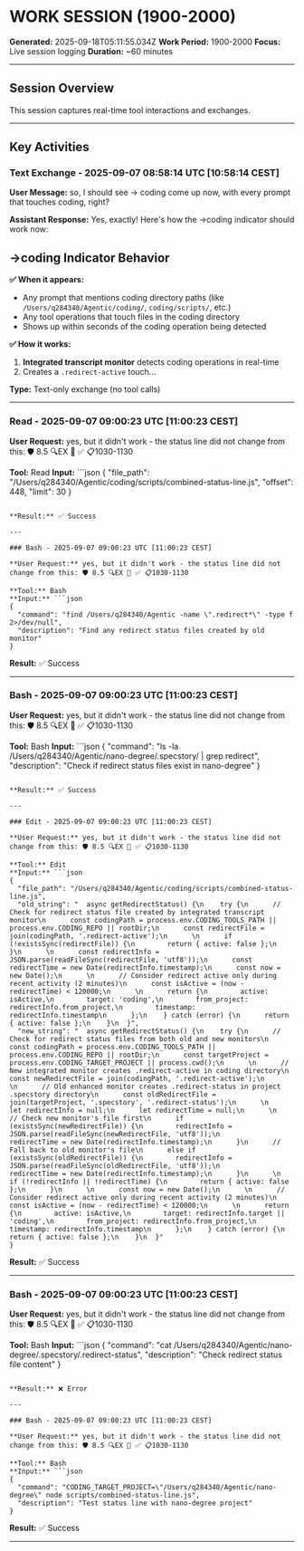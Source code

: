 # WORK SESSION (1900-2000)

**Generated:** 2025-09-18T05:11:55.034Z
**Work Period:** 1900-2000
**Focus:** Live session logging
**Duration:** ~60 minutes

---

## Session Overview

This session captures real-time tool interactions and exchanges.

---

## Key Activities

### Text Exchange - 2025-09-07 08:58:14 UTC [10:58:14 CEST]

**User Message:** so, I should see -> coding come up now, with every prompt that touches coding, right?

**Assistant Response:** Yes, exactly! Here's how the →coding indicator should work now:

## **→coding Indicator Behavior**

**✅ When it appears:**
- Any prompt that mentions coding directory paths (like `/Users/q284340/Agentic/coding/`, `coding/scripts/`, etc.)
- Any tool operations that touch files in the coding directory
- Shows up within seconds of the coding operation being detected

**✅ How it works:**
1. **Integrated transcript monitor** detects coding operations in real-time
2. Creates a `.redirect-active` touch...

**Type:** Text-only exchange (no tool calls)

---

### Read - 2025-09-07 09:00:23 UTC [11:00:23 CEST]

**User Request:** yes, but it didn't work - the status line did not change from this: 🛡️ 8.5 🔍EX 🧠 ✅ 📋1030-1130

**Tool:** Read
**Input:** ```json
{
  "file_path": "/Users/q284340/Agentic/coding/scripts/combined-status-line.js",
  "offset": 448,
  "limit": 30
}
```

**Result:** ✅ Success

---

### Bash - 2025-09-07 09:00:23 UTC [11:00:23 CEST]

**User Request:** yes, but it didn't work - the status line did not change from this: 🛡️ 8.5 🔍EX 🧠 ✅ 📋1030-1130

**Tool:** Bash
**Input:** ```json
{
  "command": "find /Users/q284340/Agentic -name \".redirect*\" -type f 2>/dev/null",
  "description": "Find any redirect status files created by old monitor"
}
```

**Result:** ✅ Success

---

### Bash - 2025-09-07 09:00:23 UTC [11:00:23 CEST]

**User Request:** yes, but it didn't work - the status line did not change from this: 🛡️ 8.5 🔍EX 🧠 ✅ 📋1030-1130

**Tool:** Bash
**Input:** ```json
{
  "command": "ls -la /Users/q284340/Agentic/nano-degree/.specstory/ | grep redirect",
  "description": "Check if redirect status files exist in nano-degree"
}
```

**Result:** ✅ Success

---

### Edit - 2025-09-07 09:00:23 UTC [11:00:23 CEST]

**User Request:** yes, but it didn't work - the status line did not change from this: 🛡️ 8.5 🔍EX 🧠 ✅ 📋1030-1130

**Tool:** Edit
**Input:** ```json
{
  "file_path": "/Users/q284340/Agentic/coding/scripts/combined-status-line.js",
  "old_string": "  async getRedirectStatus() {\n    try {\n      // Check for redirect status file created by integrated transcript monitor\n      const codingPath = process.env.CODING_TOOLS_PATH || process.env.CODING_REPO || rootDir;\n      const redirectFile = join(codingPath, '.redirect-active');\n      \n      if (!existsSync(redirectFile)) {\n        return { active: false };\n      }\n      \n      const redirectInfo = JSON.parse(readFileSync(redirectFile, 'utf8'));\n      const redirectTime = new Date(redirectInfo.timestamp);\n      const now = new Date();\n      \n      // Consider redirect active only during recent activity (2 minutes)\n      const isActive = (now - redirectTime) < 120000;\n      \n      return {\n        active: isActive,\n        target: 'coding',\n        from_project: redirectInfo.from_project,\n        timestamp: redirectInfo.timestamp\n      };\n    } catch (error) {\n      return { active: false };\n    }\n  }",
  "new_string": "  async getRedirectStatus() {\n    try {\n      // Check for redirect status files from both old and new monitors\n      const codingPath = process.env.CODING_TOOLS_PATH || process.env.CODING_REPO || rootDir;\n      const targetProject = process.env.CODING_TARGET_PROJECT || process.cwd();\n      \n      // New integrated monitor creates .redirect-active in coding directory\n      const newRedirectFile = join(codingPath, '.redirect-active');\n      \n      // Old enhanced monitor creates .redirect-status in project .specstory directory\n      const oldRedirectFile = join(targetProject, '.specstory', '.redirect-status');\n      \n      let redirectInfo = null;\n      let redirectTime = null;\n      \n      // Check new monitor's file first\n      if (existsSync(newRedirectFile)) {\n        redirectInfo = JSON.parse(readFileSync(newRedirectFile, 'utf8'));\n        redirectTime = new Date(redirectInfo.timestamp);\n      }\n      // Fall back to old monitor's file\n      else if (existsSync(oldRedirectFile)) {\n        redirectInfo = JSON.parse(readFileSync(oldRedirectFile, 'utf8'));\n        redirectTime = new Date(redirectInfo.timestamp);\n      }\n      \n      if (!redirectInfo || !redirectTime) {\n        return { active: false };\n      }\n      \n      const now = new Date();\n      \n      // Consider redirect active only during recent activity (2 minutes)\n      const isActive = (now - redirectTime) < 120000;\n      \n      return {\n        active: isActive,\n        target: redirectInfo.target || 'coding',\n        from_project: redirectInfo.from_project,\n        timestamp: redirectInfo.timestamp\n      };\n    } catch (error) {\n      return { active: false };\n    }\n  }"
}
```

**Result:** ✅ Success

---

### Bash - 2025-09-07 09:00:23 UTC [11:00:23 CEST]

**User Request:** yes, but it didn't work - the status line did not change from this: 🛡️ 8.5 🔍EX 🧠 ✅ 📋1030-1130

**Tool:** Bash
**Input:** ```json
{
  "command": "cat /Users/q284340/Agentic/nano-degree/.specstory/.redirect-status",
  "description": "Check redirect status file content"
}
```

**Result:** ❌ Error

---

### Bash - 2025-09-07 09:00:23 UTC [11:00:23 CEST]

**User Request:** yes, but it didn't work - the status line did not change from this: 🛡️ 8.5 🔍EX 🧠 ✅ 📋1030-1130

**Tool:** Bash
**Input:** ```json
{
  "command": "CODING_TARGET_PROJECT=\"/Users/q284340/Agentic/nano-degree\" node scripts/combined-status-line.js",
  "description": "Test status line with nano-degree project"
}
```

**Result:** ✅ Success

---

